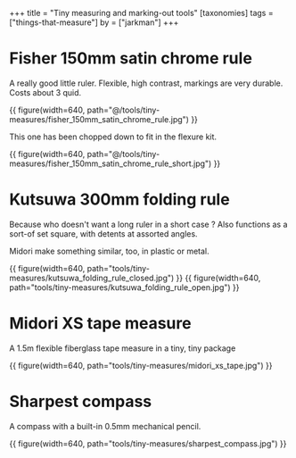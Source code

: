 +++
title = "Tiny measuring and marking-out tools"
[taxonomies]
tags = ["things-that-measure"]
by = ["jarkman"]
+++

# Fisher 150mm satin chrome rule

A really good little ruler. Flexible, high contrast, markings are very durable. Costs about 3 quid.

{{ figure(width=640, path="@/tools/tiny-measures/fisher_150mm_satin_chrome_rule.jpg") }}

This one has been chopped down to fit in the flexure kit.

{{ figure(width=640, path="@/tools/tiny-measures/fisher_150mm_satin_chrome_rule_short.jpg") }}


# Kutsuwa 300mm folding rule

Because who doesn't want a long ruler in a short case ? Also functions as a sort-of set square, with detents at assorted angles.

Midori make something similar, too, in plastic or metal.

{{ figure(width=640, path="tools/tiny-measures/kutsuwa_folding_rule_closed.jpg") }}
{{ figure(width=640, path="tools/tiny-measures/kutsuwa_folding_rule_open.jpg") }}

# Midori XS tape measure

A 1.5m flexible fiberglass tape measure in a tiny, tiny package

{{ figure(width=640, path="tools/tiny-measures/midori_xs_tape.jpg") }}


# Sharpest compass

A compass with a built-in 0.5mm mechanical pencil.

{{ figure(width=640, path="tools/tiny-measures/sharpest_compass.jpg") }}
